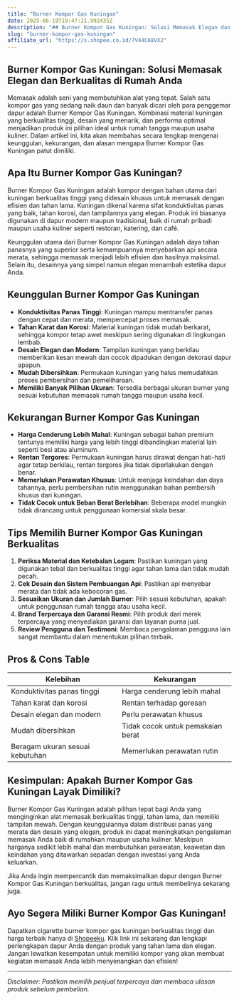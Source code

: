 ```yaml
---
title: "Burner Kompor Gas Kuningan"
date: 2025-06-19T19:47:21.992435Z
description: "## Burner Kompor Gas Kuningan: Solusi Memasak Elegan dan Berkualitas di Rumah Anda..."
slug: "burner-kompor-gas-kuningan"
affiliate_url: "https://s.shopee.co.id/7V44C68VX2"
---
```

## Burner Kompor Gas Kuningan: Solusi Memasak Elegan dan Berkualitas di Rumah Anda

Memasak adalah seni yang membutuhkan alat yang tepat. Salah satu kompor gas yang sedang naik daun dan banyak dicari oleh para penggemar dapur adalah Burner Kompor Gas Kuningan. Kombinasi material kuningan yang berkualitas tinggi, desain yang menarik, dan performa optimal menjadikan produk ini pilihan ideal untuk rumah tangga maupun usaha kuliner. Dalam artikel ini, kita akan membahas secara lengkap mengenai keunggulan, kekurangan, dan alasan mengapa Burner Kompor Gas Kuningan patut dimiliki.

## Apa Itu Burner Kompor Gas Kuningan?

Burner Kompor Gas Kuningan adalah kompor dengan bahan utama dari kuningan berkualitas tinggi yang didesain khusus untuk memasak dengan efisien dan tahan lama. Kuningan dikenal karena sifat konduktivitas panas yang baik, tahan korosi, dan tampilannya yang elegan. Produk ini biasanya digunakan di dapur modern maupun tradisional, baik di rumah pribadi maupun usaha kuliner seperti restoran, katering, dan café.

Keunggulan utama dari Burner Kompor Gas Kuningan adalah daya tahan panasnya yang superior serta kemampuannya menyebarkan api secara merata, sehingga memasak menjadi lebih efisien dan hasilnya maksimal. Selain itu, desainnya yang simpel namun elegan menambah estetika dapur Anda.

## Keunggulan Burner Kompor Gas Kuningan

- **Konduktivitas Panas Tinggi**: Kuningan mampu mentransfer panas dengan cepat dan merata, mempercepat proses memasak.
- **Tahan Karat dan Korosi**: Material kuningan tidak mudah berkarat, sehingga kompor tetap awet meskipun sering digunakan di lingkungan lembab.
- **Desain Elegan dan Modern**: Tampilan kuningan yang berkilau memberikan kesan mewah dan cocok dipadukan dengan dekorasi dapur apapun.
- **Mudah Dibersihkan**: Permukaan kuningan yang halus memudahkan proses pembersihan dan pemeliharaan.
- **Memiliki Banyak Pilihan Ukuran**: Tersedia berbagai ukuran burner yang sesuai kebutuhan memasak rumah tangga maupun usaha kecil.

## Kekurangan Burner Kompor Gas Kuningan

- **Harga Cenderung Lebih Mahal**: Kuningan sebagai bahan premium tentunya memiliki harga yang lebih tinggi dibandingkan material lain seperti besi atau aluminum.
- **Rentan Tergores**: Permukaan kuningan harus dirawat dengan hati-hati agar tetap berkilau, rentan tergores jika tidak diperlakukan dengan benar.
- **Memerlukan Perawatan Khusus**: Untuk menjaga keindahan dan daya tahannya, perlu pembersihan rutin menggunakan bahan pembersih khusus dari kuningan.
- **Tidak Cocok untuk Beban Berat Berlebihan**: Beberapa model mungkin tidak dirancang untuk penggunaan komersial skala besar.

## Tips Memilih Burner Kompor Gas Kuningan Berkualitas

1. **Periksa Material dan Ketebalan Logam**: Pastikan kuningan yang digunakan tebal dan berkualitas tinggi agar tahan lama dan tidak mudah pecah.
2. **Cek Desain dan Sistem Pembuangan Api**: Pastikan api menyebar merata dan tidak ada kebocoran gas.
3. **Sesuaikan Ukuran dan Jumlah Burner**: Pilih sesuai kebutuhan, apakah untuk penggunaan rumah tangga atau usaha kecil.
4. **Brand Terpercaya dan Garansi Resmi**: Pilih produk dari merek terpercaya yang menyediakan garansi dan layanan purna jual.
5. **Review Pengguna dan Testimoni**: Membaca pengalaman pengguna lain sangat membantu dalam menentukan pilihan terbaik.

## Pros & Cons Table

| Kelebihan                                   | Kekurangan                               |
|----------------------------------------------|------------------------------------------|
| Konduktivitas panas tinggi                  | Harga cenderung lebih mahal            |
| Tahan karat dan korosi                     | Rentan terhadap goresan               |
| Desain elegan dan modern                   | Perlu perawatan khusus               |
| Mudah dibersihkan                         | Tidak cocok untuk pemakaian berat    |
| Beragam ukuran sesuai kebutuhan            | Memerlukan perawatan rutin          |

## Kesimpulan: Apakah Burner Kompor Gas Kuningan Layak Dimiliki?

Burner Kompor Gas Kuningan adalah pilihan tepat bagi Anda yang menginginkan alat memasak berkualitas tinggi, tahan lama, dan memiliki tampilan mewah. Dengan keunggulannya dalam distribusi panas yang merata dan desain yang elegan, produk ini dapat meningkatkan pengalaman memasak Anda baik di rumahkan maupun usaha kuliner. Meskipun harganya sedikit lebih mahal dan membutuhkan perawatan, keawetan dan keindahan yang ditawarkan sepadan dengan investasi yang Anda keluarkan.

Jika Anda ingin mempercantik dan memaksimalkan dapur dengan Burner Kompor Gas Kuningan berkualitas, jangan ragu untuk membelinya sekarang juga.

## Ayo Segera Miliki Burner Kompor Gas Kuningan!

Dapatkan cigarette burner kompor gas kuningan berkualitas tinggi dan harga terbaik hanya di [Shopeeku](https://s.shopee.co.id/7V44C68VX2). Klik link ini sekarang dan lengkapi perlengkapan dapur Anda dengan produk yang tahan lama dan elegan. Jangan lewatkan kesempatan untuk memiliki kompor yang akan membuat kegiatan memasak Anda lebih menyenangkan dan efisien!

---

*Disclaimer: Pastikan memilih penjual terpercaya dan membaca ulasan produk sebelum pembelian.*